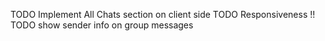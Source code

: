 TODO Implement All Chats section on client side
TODO Responsiveness !!
TODO show sender info on group messages
